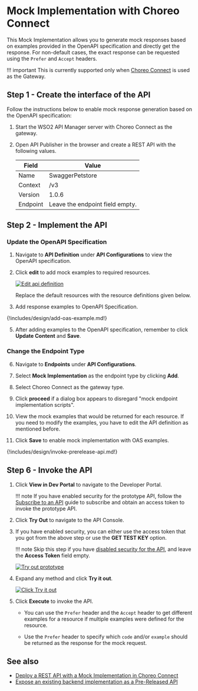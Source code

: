 # Mock Implementation with Choreo Connect

This Mock Implementation allows you to generate mock responses based on examples provided in the OpenAPI specification and directly get the response. For non-default cases, the exact response can be requested using the `Prefer` and `Accept` headers.

!!! important
    This is currently supported only when [Choreo Connect]({{base_path}}/deploy-and-publish/deploy-on-gateway/choreo-connect/getting-started/choreo-connect-overview/) is used as the Gateway.

## Step 1 - Create the interface of the API

Follow the instructions below to enable mock response generation based on the OpenAPI specification:

1. Start the WSO2 API Manager server with Choreo Connect as the gateway.

2. Open API Publisher in the browser and create a REST API with the following values. 

    | **Field**    | **Value**                        |
    |----------|-------------------------------------|
    | Name     | SwaggerPetstore                     |
    | Context  | /v3                                 |
    | Version  | 1.0.6                               |
    | Endpoint | Leave the endpoint field empty. |

## Step 2 - Implement the API

### Update the OpenAPI Specification

1. Navigate to **API Definition** under **API Configurations** to view the OpenAPI specification.

2. Click **edit** to add mock examples to required resources.

    [![Edit api definition]({{base_path}}/assets/img/learn/prototype-api/mock-impl-edit-api-definition.png)]({{base_path}}/assets/img/learn/prototype-api/mock-impl-edit-api-definition.png)

    Replace the default resources with the resource definitions given below.

3. Add response examples to OpenAPI Specification.    

{!includes/design/add-oas-example.md!}


5. After adding examples to the OpenAPI specification, remember to click **Update Content** and **Save**.

### Change the Endpoint Type

6. Navigate to **Endpoints** under **API Configurations**.

7. Select **Mock Implementation** as the endpoint type by clicking **Add**. 

8. Select Choreo Connect as the gateway type. 

9. Click **proceed** if a dialog box appears to disregard "mock endpoint implementation scripts". 

10. View the mock examples that would be returned for each resource. If you need to modify the examples, you have to edit the API definition as mentioned before.

11. Click **Save** to enable mock implementation with OAS examples.


{!includes/design/invoke-prerelease-api.md!}

## Step 6 - Invoke the API

1. Click **View in Dev Portal** to navigate to the Developer Portal.

    !!! note 
        If you have enabled security for the prototype API, follow the [Subscribe to an API]({{base_path}}/consume/manage-subscription/subscribe-to-an-api/) guide to subscribe and obtain an access token to invoke the prototype API.

2. Click **Try Out** to navigate to the API Console.

3. If you have enabled security, you can either use the access token that you got from the above step or use the **GET TEST KEY** option.
     
    !!! note
        Skip this step if you have [disabled security for the API]({{base_path}}/design/api-security/api-authentication/disable-security/), and leave the **Access Token** field empty.

     [![Try out prototype]({{base_path}}/assets/img/learn/prototype-api/create-prototype-api-dev-portal-tryout-petstore.png)]({{base_path}}/assets/img/learn/prototype-api/create-prototype-api-dev-portal-tryout-petstore.png)

4. Expand any method and click **Try it out**.

     [![Click Try it out]({{base_path}}/assets/img/learn/prototype-api/create-api-prototype-tryout-click.png)]({{base_path}}/assets/img/learn/prototype-api/create-api-prototype-tryout-click.png)

5. Click **Execute** to invoke the API.

    - You can use the `Prefer` header and the `Accept` header to get different examples for a resource if multiple examples were defined for the resource.

    - Use the `Prefer` header to specify which `code` and/or `example` should be returned as the response for the mock request.


## See also

- [Deploy a REST API with a Mock Implementation in Choreo Connect]({{base_path}}/deploy-and-publish/deploy-on-gateway/choreo-connect/deploy-api/deploy-rest-api-with-mock-impl/)    
- [Expose an existing backend implementation as a Pre-Released API]({{base_path}}/design/prototype-api/backend-url-prototype-api/) 